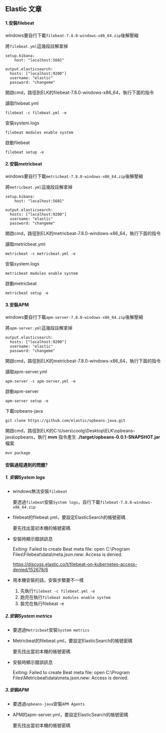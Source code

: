 ## Elastic 文章

#### 1.安裝filebeat

windows要自行下載`filebeat-7.8.0-windows-x86_64.zip`後解壓縮

將`filebeat.yml`這幾段註解拿掉

```
setup.kibana:
	host: "localhost:5601"

output.elasticsearch:
  hosts: ["localhost:9200"]
  username: "elastic"
  password: "changeme"
```

開啟cmd，路徑到ELK的filebeat-7.8.0-windows-x86_64，執行下面的指令

讀取filebeat.yml

```
filebeat -c filebeat.yml -e

```

安裝system.logs

```
filebeat modules enable system
```

啟動filebeat

```
filebeat setup -e
```



#### 2.安裝metricbeat

windows要自行下載`metricbeat-7.8.0-windows-x86_64.zip`後解壓縮

將`metricbeat.yml`這幾段註解拿掉

```
setup.kibana:
	host: "localhost:5601"

output.elasticsearch:
  hosts: ["localhost:9200"]
  username: "elastic"
  password: "changeme"
```

開啟cmd，路徑到ELK的metricbeat-7.8.0-windows-x86_64，執行下面的指令

讀取metricbeat.yml

```
metricbeat -c metricbeat.yml -e

```

安裝system.logs

```
metricbeat modules enable system
```

啟動metricbeat

```
metricbeat setup -e
```



#### 3.安裝APM

windows要自行下載`apm-server-7.8.0-windows-x86_64.zip`後解壓縮

將`apm-server.yml`這幾段註解拿掉

```
output.elasticsearch:
  hosts: ["localhost:9200"]
  username: "elastic"
  password: "changeme"
```

開啟cmd，路徑到ELK的metricbeat-7.8.0-windows-x86_64，執行下面的指令

讀取apm-server.yml

```
apm-server -c apm-server.yml -e

```

啟動apm-server

```
apm-server setup -e
```

下載opbeans-java

```
git clone https://github.com/elastic/opbeans-java.git
```

開啟cmd，路徑到ELK的C:\Users\coolg\Desktop\ELK\opbeans-java\opbeans，執行 **mvn** 指令產生 **./target/opbeans-0.0.1-SNAPSHOT.jar** 檔案

```
mvn package
```







#### 安裝過程遇到的問題?

##### 1. 安裝System logs

- windows無法安裝`filebeat`

  要透過`filebeat`安裝`System logs`，自行下載`filebeat-7.8.0-windows-x86_64.zip`

- filebeat的filebeat.yml，要設定ElasticSearch的帳號密碼

  要先找出當初本機的帳號密碼

- 安裝時顯示錯誤訊息

  Exiting: Failed to create Beat meta file: open C:\Program Files\Filebeat\data\meta.json.new: Access is denied.

  https://discuss.elastic.co/t/filebeat-on-kubernetes-access-denied/152678/6

- 用本機安裝的話，安裝步驟要不一樣

  1. 先執行`filebeat -c filebeat.yml -e`
  2. 跑完在執行`filebeat modules enable system`
  3. 裝完在執行filebeat -e

  

##### 2.安裝System metrics

- 要透過`Metricbeat`安裝`System metrics`

- Metricbeat的filebeat.yml，要設定ElasticSearch的帳號密碼

  要先找出當初本機的帳號密碼

- 安裝時顯示錯誤訊息

  Exiting: Failed to create Beat meta file: open C:\Program Files\Metricbeat\data\meta.json.new: Access is denied.

##### 3.安裝APM

- 要透過`opbeans-java`安裝`APM Agents`

- APM的apm-server.yml，要設定ElasticSearch的帳號密碼

  要先找出當初本機的帳號密碼

  

  

  